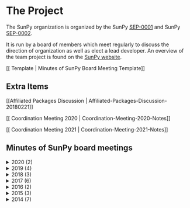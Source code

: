 # The Project

The SunPy organization is organized by the SunPy [SEP-0001](https://github.com/sunpy/sunpy-SEP/blob/master/SEP-0001.md) and SunPy [SEP-0002](https://github.com/sunpy/sunpy-SEP/blob/master/SEP-0002.md).

It is run by a board of members which meet regularly to discuss the direction of organization as well as elect a lead developer.
An overview of the team project is found on the [SunPy website](https://sunpy.org/project/).

[[ Template | Minutes of SunPy Board Meeting Template]]

## Extra Items

[[Affiliated Packages Discussion | Affiliated-Packages-Discussion-20180221]]

[[ Coordination Meeting 2020 | Coordination-Meeting-2020-Notes]]

[[ Coordination Meeting 2021 | Coordination-Meeting-2021-Notes]]

## Minutes of SunPy board meetings

<details>
<summary>2020 (2)</summary>

[[Board Meeting 2020-06-03 | Minutes of SunPy Board Meeting 20200603]]

[[Board Meeting 2020-09-09 | Minutes of SunPy Board Meeting 20200909]]

</details>

<details>
<summary>2019 (4)</summary>

[[Board Meeting 2019-11-18 | Minutes of SunPy Board Meeting 20191118]]

[[Board Meeting 2019-09-20 | Minutes of SunPy Board Meeting 20190920]]

[[Board Meeting 2019-08-02 | Minutes of SunPy Board Meeting 20190802]]

</details>
<details>
<summary>2018 (3)</summary>

[[Board Meeting 2018-09-05 | Minutes of SunPy Board Meeting 20180905]]

[[Board Meeting 2018-06-19 | Minutes of SunPy Board Meeting 20180610]]

[[Board Meeting 2018-02-21 | Minutes of SunPy Board Meeting 20180221]]

</details>

<details>
<summary>2017 (6)</summary>

[[Board Meeting 2017-09-22 | Minutes of SunPy Board Meeting 20170922]]

[[Board Meeting 2017-08-16 | Minutes of SunPy Board Meeting 20170816]]

[[Board Meeting 2017-08-02 | Minutes of SunPy Board Meeting 20170802]]

[[Board Meeting 2017-04-21 | Minutes of SunPy Board Meeting 20170421]]

[[Board Meeting 2017-03-13 | Minutes-of-SunPy-Board-Meeting-20170313]]

[[Board Meeting 2017-02-17 | Minutes-of-SunPy-Board-Meeting-20170214]]

</details>

<details>
<summary>2016 (2)</summary>

[[Board Meeting 2016-10-26 | Minutes-of-SunPy-Board-Meeting-20161026]]

[[Board Meeting 2016-05-07 | Minutes-of-SunPy-Board-Meeting-20160507]]

</details>

<details>
<summary>2015 (3)</summary>

[[Board Meeting 2015-12-07 | Minutes-of-SunPy-Board-Meeting-20151207]]

[[Board Meeting 2015-09-21 | Minutes-of-SunPy-Board-Meeting-20150921]]

[[Board Meeting 2015-04-13 | Minutes-of-SunPy-Board-Meeting-20150413]]

</details>

<details>
<summary>2014 (7)</summary>

[[Board Meeting 2014-10-17 | Minutes-of-SunPy-Board-Meeting-20141017]]

[[Board Meeting 2014-09-19 | Minutes-of-SunPy-Board-Meeting-20140919]]

[[Board Meeting 2014-07-25 | Minutes-of-SunPy-Board-Meeting-20140625]]

[[Board Meeting 2014-06-09 | Minutes-of-SunPy-Board-Meeting-20140609]]

[[Board Meeting 2014-05-05 | Minutes-of-SunPy-Board-Meeting-20140505]]

[[Board Meeting 2014-04-16 | Minutes-of-SunPy-Board-Meeting-20140416]]

[[Board Meeting 2014-04-07 | Minutes-of-SunPy-Board-Meeting-20140407]]

</details>
